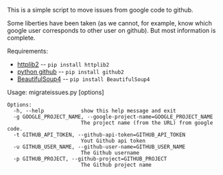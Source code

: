 This is a simple script to move issues from google code to github.

Some liberties have been taken (as we cannot, for example, know which google user corresponds to other user on github). But most information is complete.

Requirements:

* [httplib2](http://code.google.com/p/httplib2/) -- `pip install httplib2`
* [python github](http://github.com/ask/python-github2) -- `pip install github2`
* [BeautifulSoup4](http://www.crummy.com/software/BeautifulSoup/bs4/download/4.0/) -- `pip install BeautifulSoup4`

Usage:
	migrateissues.py [options]

	Options:
	  -h, --help            show this help message and exit
	  -g GOOGLE_PROJECT_NAME, --google-project-name=GOOGLE_PROJECT_NAME
	                        The project name (from the URL) from google code.
	  -t GITHUB_API_TOKEN, --github-api-token=GITHUB_API_TOKEN
	                        Yout Github api token
	  -u GITHUB_USER_NAME, --github-user-name=GITHUB_USER_NAME
	                        The Github username
	  -p GITHUB_PROJECT, --github-project=GITHUB_PROJECT
	                        The Github project name
